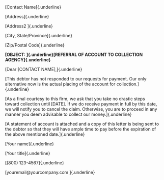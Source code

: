 [Contact Name]{.underline}

[Address]{.underline}

[Address2 ]{.underline}

[City, State/Province]{.underline}

[Zip/Postal Code]{.underline}

**[OBJECT: ]{.underline}[REFERRAL OF ACCOUNT TO COLLECTION
AGENCY]{.underline}**

[Dear \[CONTACT NAME\],]{.underline}

[This debtor has not responded to our requests for payment. Our only
alternative now is the actual placing of the account for
collection.]{.underline}

[As a final courtesy to this firm, we ask that you take no drastic steps
toward collection until \[DATE\]. If we do receive payment in full by
this date, we will notify you to cancel the claim. Otherwise, you are to
proceed in any manner you deem advisable to collect our
money.]{.underline}

[A statement of account is attached and a copy of this letter is being
sent to the debtor so that they will have ample time to pay before the
expiration of the above mentioned date.]{.underline}

[Your name]{.underline}

[Your title]{.underline}

[(800) 123-4567]{.underline}

[youremail\@yourcompany.com ]{.underline}
